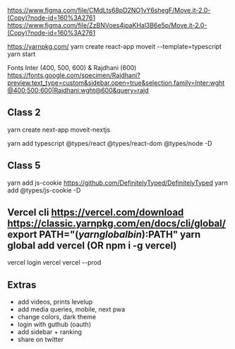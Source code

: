 https://www.figma.com/file/CMdLts68pD2NO1vY6shegF/Move.it-2.0-(Copy)?node-id=160%3A2761
https://www.figma.com/file/ZzBNVoes4jpaKHal3B6e5p/Move.it-2.0-(Copy)?node-id=160%3A2761

https://yarnpkg.com/
yarn create react-app moveit --template=typescript
yarn start

Fonts Inter (400, 500, 600) & Rajdhani (600)
https://fonts.google.com/specimen/Rajdhani?preview.text_type=custom&sidebar.open=true&selection.family=Inter:wght@400;500;600|Rajdhani:wght@600&query=rajd

## Class 2

yarn create next-app moveit-nextjs

yarn add typescript @types/react @types/react-dom @types/node -D

## Class 5

yarn add js-cookie
https://github.com/DefinitelyTyped/DefinitelyTyped
yarn add @types/js-cookie -D

Vercel cli
https://vercel.com/download
https://classic.yarnpkg.com/en/docs/cli/global/
export PATH="$(yarn global bin):$PATH"
yarn global add vercel
(OR npm i -g vercel)
--
vercel login
vercel
vercel --prod

## Extras

- add videos, prints levelup
- add media queries, mobile, next pwa
- change colors, dark theme
- login with guthub (oauth)
- add sidebar + ranking
- share on twitter

